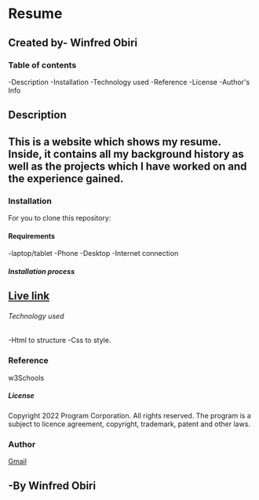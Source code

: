# Resume
Created by- Winfred Obiri
---
### Table of contents
-Description
-Installation
-Technology used
-Reference
-License
-Author's Info


## Description
This is a website which shows my resume. Inside, it contains all my background history as well as
the projects which I have worked on and the experience gained.
---


### Installation
For you to clone this repository:

#### Requirements
-laptop/tablet
-Phone
-Desktop
-Internet connection

##### Installation process
[Live link](https://iamimmar.github.io/First-IP/)
---

###### Technology used
-Html to structure
-Css to style.

### Reference
w3Schools

##### License
Copyright  2022 Program Corporation. All rights reserved. The program is a subject to licence
agreement, copyright, trademark, patent and other laws.

### Author
[Gmail](Mailto:@winnieimmar0@gmail.com)

-By Winfred Obiri
---